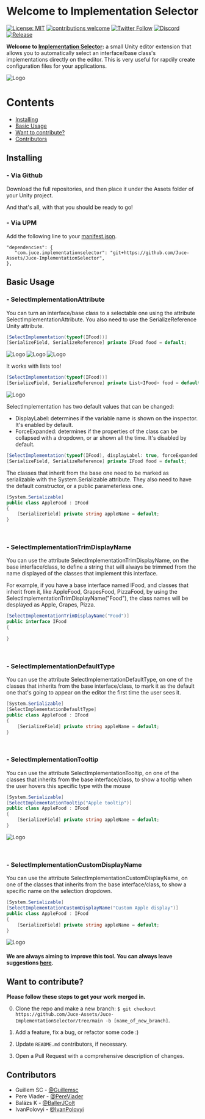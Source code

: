 # Welcome to Implementation Selector

[![License: MIT](https://img.shields.io/badge/License-MIT-green.svg)](https://opensource.org/licenses/MIT)
[![contributions welcome](https://img.shields.io/badge/contributions-welcome-brightgreen.svg?style=flat)](https://github.com/Juce-Assets/Juce-ImplementationSelector/issues)
[![Twitter Follow](https://img.shields.io/badge/twitter-%406uillem-blue.svg?style=flat&label=Follow)](https://twitter.com/6uillem)
[![Discord](https://img.shields.io/discord/768962092296044614.svg)](https://discord.gg/dbG7zKA)
[![Release](https://img.shields.io/github/release/Juce-Assets/Juce-ImplementationSelector.svg)](https://github.com/Juce-Assets/Juce-ImplementationSelector/releases/latest)

**Welcome to [Implementation Selector](https://github.com/Juce-Assets/Juce-ImplementationSelector):** a small Unity editor extension that allows you to automatically select an interface/base class's implementations directly on the editor. This is very useful for rapdily create configuration files for your applications.

<img title="" src="https://github.com/Juce-Assets/Juce-ImplementationSelector/blob/main/Misc/HowTo4.png" alt="Logo" data-align="inline">

# Contents

- [Installing](https://github.com/Juce-Assets/Juce-ImplementationSelector#installing)
- [Basic Usage](https://github.com/Juce-Assets/Juce-ImplementationSelector#basic-usage)
- [Want to contribute?](https://github.com/Juce-Assets/Juce-ImplementationSelector#want-to-contribute)
- [Contributors](https://github.com/Juce-Assets/Juce-ImplementationSelector#contributors)

## Installing
### - Via Github
Download the full repositories, and then place it under the Assets folder of your Unity project.

And that's all, with that you should be ready to go!

### - Via UPM
Add the following line to your [manifest.json](https://docs.unity3d.com/Manual/upm-manifestPrj.html).
```
"dependencies": {
   "com.juce.implementationselector": "git+https://github.com/Juce-Assets/Juce-ImplementationSelector",
},
```

## Basic Usage
### - SelectImplementationAttribute
You can turn an interface/base class to a selectable one using the attribute SelectImplementationAttribute.
You also need to use the SerializeReference Unity attribute.
```csharp
[SelectImplementation(typeof(IFood))]
[SerializeField, SerializeReference] private IFood food = default;
```

<img title="" src="https://github.com/Juce-Assets/Juce-ImplementationSelector/blob/main/Misc/HowTo1.png" alt="Logo" data-align="inline">

<img title="" src="https://github.com/Juce-Assets/Juce-ImplementationSelector/blob/main/Misc/HowTo4.png" alt="Logo" data-align="inline">

<img title="" src="https://github.com/Juce-Assets/Juce-ImplementationSelector/blob/main/Misc/HowTo5.png" alt="Logo" data-align="inline">

It works with lists too!
```csharp
[SelectImplementation(typeof(IFood))]
[SerializeField, SerializeReference] private List<IFood> food = default;
```
<img title="" src="https://github.com/Juce-Assets/Juce-ImplementationSelector/blob/main/Misc/HowTo6.png" alt="Logo" data-align="inline">

SelectImplementation has two default values that can be changed: 
- DisplayLabel: determines if the variable name is shown on the inspector. It's enabled by default.
- ForceExpanded: determines if the properties of the class can be collapsed with a dropdown, or ar shown all the time. It's disabled by default.
```csharp
[SelectImplementation(typeof(IFood), displayLabel: true, forceExpanded: false)]
[SerializeField, SerializeReference] private IFood food = default;
```

The classes that inherit from the base one need to be marked as serializable with the System.Serializable attribute.
They also need to have the default constructor, or a public parameterless one.
```csharp
[System.Serializable]
public class AppleFood : IFood
{
    [SerializeField] private string appleName = default;
}
```

&nbsp; 

### - SelectImplementationTrimDisplayName
You can use the attribute SelectImplementationTrimDisplayName, on the base interface/class, to define a string that will always be trimmed from the name displayed of the classes that implement this interface.

For example, if you have a base interface named IFood, and classes that inherit from it, like AppleFood, GrapesFood, PizzaFood, by using the SelectImplementationTrimDisplayName("Food"), the class names will be desplayed as Apple, Grapes, Pizza.
```csharp
[SelectImplementationTrimDisplayName("Food")]
public interface IFood
{
   
}
```

&nbsp; 

### - SelectImplementationDefaultType
You can use the attribute SelectImplementationDefaultType, on one of the classes that inherits from the base interface/class, to mark it as the default one that's going to appear on the editor the first time the user sees it.
```csharp
[System.Serializable]
[SelectImplementationDefaultType]
public class AppleFood : IFood
{
    [SerializeField] private string appleName = default;
}
```

&nbsp; 

### - SelectImplementationTooltip
You can use the attribute SelectImplementationTooltip, on one of the classes that inherits from the base interface/class, to show a tooltip when the user hovers this specific type with the mouse
```csharp
[System.Serializable]
[SelectImplementationTooltip("Apple tooltip")]
public class AppleFood : IFood
{
    [SerializeField] private string appleName = default;
}
```
<img title="" src="https://github.com/Juce-Assets/Juce-ImplementationSelector/blob/main/Misc/HowTo2.png" alt="Logo" data-align="inline">

&nbsp; 

### - SelectImplementationCustomDisplayName
You can use the attribute SelectImplementationCustomDisplayName, on one of the classes that inherits from the base interface/class, to show a specific name on the selection dropdown.
```csharp
[System.Serializable]
[SelectImplementationCustomDisplayName("Custom Apple display")]
public class AppleFood : IFood
{
    [SerializeField] private string appleName = default;
}
```
<img title="" src="https://github.com/Juce-Assets/Juce-ImplementationSelector/blob/main/Misc/HowTo3.png" alt="Logo" data-align="inline">


#### We are always aiming to improve this tool. You can always leave suggestions [here](https://github.com/Juce-Assets/Juce-ImplementationSelector/issues).

## Want to contribute?

**Please follow these steps to get your work merged in.**

0. Clone the repo and make a new branch: `$ git checkout https://github.com/Juce-Assets/Juce-ImplementationSelector/tree/main -b [name_of_new_branch]`.

1. Add a feature, fix a bug, or refactor some code :)

2. Update `README.md` contributors, if necessary.

3. Open a Pull Request with a comprehensive description of changes.

### 

## Contributors

- Guillem SC - [@Guillemsc](https://github.com/Guillemsc)
- Pere Viader - [@PereViader](https://github.com/PereViader)
- Balázs K - [@BallerJColt](https://github.com/BallerJColt)
- IvanPolovyi - [@IvanPolovyi](https://github.com/IvanPolovyi)
